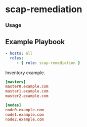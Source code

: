 # scap-remediation
### Usage
Example Playbook
----------------

  ```yaml
  - hosts: all
    roles:
       - { role: scap-remediation }
  ```

Inventory example.  

```ini
[masters]
master0.example.com
master1.example.com
master2.example.com

[nodes]
node0.example.com
node1.example.com
node2.example.com
```
